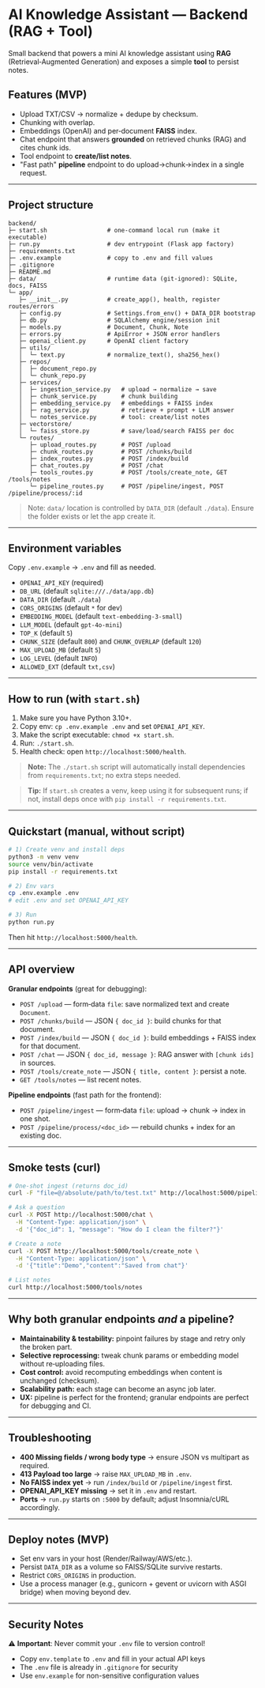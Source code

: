 # AI Knowledge Assistant — Backend (RAG + Tool)

Small backend that powers a mini AI knowledge assistant using **RAG** (Retrieval‑Augmented Generation) and exposes a simple **tool** to persist notes.

## Features (MVP)

- Upload TXT/CSV → normalize + dedupe by checksum.
- Chunking with overlap.
- Embeddings (OpenAI) and per‑document **FAISS** index.
- Chat endpoint that answers **grounded** on retrieved chunks (RAG) and cites chunk ids.
- Tool endpoint to **create/list notes**.
- "Fast path" **pipeline** endpoint to do upload→chunk→index in a single request.

---

## Project structure

```
backend/
├─ start.sh                 # one‑command local run (make it executable)
├─ run.py                   # dev entrypoint (Flask app factory)
├─ requirements.txt
├─ .env.example             # copy to .env and fill values
├─ .gitignore
├─ README.md
├─ data/                    # runtime data (git‑ignored): SQLite, docs, FAISS
└─ app/
   ├─ __init__.py           # create_app(), health, register routes/errors
   ├─ config.py             # Settings.from_env() + DATA_DIR bootstrap
   ├─ db.py                 # SQLAlchemy engine/session init
   ├─ models.py             # Document, Chunk, Note
   ├─ errors.py             # ApiError + JSON error handlers
   ├─ openai_client.py      # OpenAI client factory
   ├─ utils/
   │  └─ text.py            # normalize_text(), sha256_hex()
   ├─ repos/
   │  ├─ document_repo.py
   │  └─ chunk_repo.py
   ├─ services/
   │  ├─ ingestion_service.py   # upload → normalize → save
   │  ├─ chunk_service.py       # chunk building
   │  ├─ embedding_service.py   # embeddings + FAISS index
   │  ├─ rag_service.py         # retrieve + prompt + LLM answer
   │  └─ notes_service.py       # tool: create/list notes
   ├─ vectorstore/
   │  └─ faiss_store.py         # save/load/search FAISS per doc
   └─ routes/
      ├─ upload_routes.py       # POST /upload
      ├─ chunk_routes.py        # POST /chunks/build
      ├─ index_routes.py        # POST /index/build
      ├─ chat_routes.py         # POST /chat
      ├─ tools_routes.py        # POST /tools/create_note, GET /tools/notes
      └─ pipeline_routes.py     # POST /pipeline/ingest, POST /pipeline/process/:id
```

> Note: `data/` location is controlled by `DATA_DIR` (default `./data`). Ensure the folder exists or let the app create it.

---

## Environment variables

Copy `.env.example` → `.env` and fill as needed.

- `OPENAI_API_KEY` (required)
- `DB_URL` (default `sqlite:///./data/app.db`)
- `DATA_DIR` (default `./data`)
- `CORS_ORIGINS` (default `*` for dev)
- `EMBEDDING_MODEL` (default `text-embedding-3-small`)
- `LLM_MODEL` (default `gpt-4o-mini`)
- `TOP_K` (default `5`)
- `CHUNK_SIZE` (default `800`) and `CHUNK_OVERLAP` (default `120`)
- `MAX_UPLOAD_MB` (default `5`)
- `LOG_LEVEL` (default `INFO`)
- `ALLOWED_EXT` (default `txt,csv`)

---

## How to run (with `start.sh`)
1. Make sure you have Python 3.10+.
2. Copy env: `cp .env.example .env` and set `OPENAI_API_KEY`.
3. Make the script executable: `chmod +x start.sh`.
4. Run: `./start.sh`.
5. Health check: open `http://localhost:5000/health`.

> **Note:** The `./start.sh` script will automatically install dependencies from `requirements.txt`; no extra steps needed.

> **Tip:** If `start.sh` creates a venv, keep using it for subsequent runs; if not, install deps once with `pip install -r requirements.txt`.

---

## Quickstart (manual, without script)

```bash
# 1) Create venv and install deps
python3 -m venv venv
source venv/bin/activate
pip install -r requirements.txt

# 2) Env vars
cp .env.example .env
# edit .env and set OPENAI_API_KEY

# 3) Run
python run.py
```

Then hit `http://localhost:5000/health`.

---

## API overview

**Granular endpoints** (great for debugging):

- `POST /upload` — form‑data `file`: save normalized text and create `Document`.
- `POST /chunks/build` — JSON `{ doc_id }`: build chunks for that document.
- `POST /index/build` — JSON `{ doc_id }`: build embeddings + FAISS index for that document.
- `POST /chat` — JSON `{ doc_id, message }`: RAG answer with `[chunk ids]` in sources.
- `POST /tools/create_note` — JSON `{ title, content }`: persist a note.
- `GET /tools/notes` — list recent notes.

**Pipeline endpoints** (fast path for the frontend):

- `POST /pipeline/ingest` — form‑data `file`: upload → chunk → index in one shot.
- `POST /pipeline/process/<doc_id>` — rebuild chunks + index for an existing doc.

---

## Smoke tests (curl)

```bash
# One‑shot ingest (returns doc_id)
curl -F "file=@/absolute/path/to/test.txt" http://localhost:5000/pipeline/ingest

# Ask a question
curl -X POST http://localhost:5000/chat \
  -H "Content-Type: application/json" \
  -d '{"doc_id": 1, "message": "How do I clean the filter?"}'

# Create a note
curl -X POST http://localhost:5000/tools/create_note \
  -H "Content-Type: application/json" \
  -d '{"title":"Demo","content":"Saved from chat"}'

# List notes
curl http://localhost:5000/tools/notes
```

---

## Why both granular endpoints *and* a pipeline?

- **Maintainability & testability:** pinpoint failures by stage and retry only the broken part.
- **Selective reprocessing:** tweak chunk params or embedding model without re‑uploading files.
- **Cost control:** avoid recomputing embeddings when content is unchanged (checksum).
- **Scalability path:** each stage can become an async job later.
- **UX:** pipeline is perfect for the frontend; granular endpoints are perfect for debugging and CI.

---

## Troubleshooting

- **400 Missing fields / wrong body type** → ensure JSON vs multipart as required.
- **413 Payload too large** → raise `MAX_UPLOAD_MB` in `.env`.
- **No FAISS index yet** → run `/index/build` or `/pipeline/ingest` first.
- **OPENAI\_API\_KEY missing** → set it in `.env` and restart.
- **Ports** → `run.py` starts on `:5000` by default; adjust Insomnia/cURL accordingly.

---

## Deploy notes (MVP)

- Set env vars in your host (Render/Railway/AWS/etc.).
- Persist `DATA_DIR` as a volume so FAISS/SQLite survive restarts.
- Restrict `CORS_ORIGINS` in production.
- Use a process manager (e.g., gunicorn + gevent or uvicorn with ASGI bridge) when moving beyond dev.
 
---

## Security Notes

⚠️ **Important**: Never commit your `.env` file to version control!
- Copy `env.template` to `.env` and fill in your actual API keys
- The `.env` file is already in `.gitignore` for security
- Use `env.example` for non-sensitive configuration values
